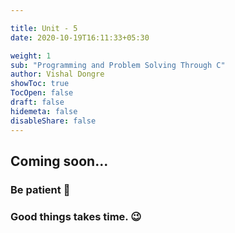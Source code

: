 ```yaml
---

title: Unit - 5
date: 2020-10-19T16:11:33+05:30

weight: 1
sub: "Programming and Problem Solving Through C"
author: Vishal Dongre
showToc: true
TocOpen: false
draft: false
hidemeta: false
disableShare: false
---
```





## Coming soon...

### Be patient 🙂
### Good things takes time. 😉